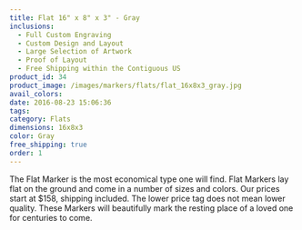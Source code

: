 ```yaml
---
title: Flat 16" x 8" x 3" - Gray
inclusions:
  - Full Custom Engraving
  - Custom Design and Layout
  - Large Selection of Artwork
  - Proof of Layout
  - Free Shipping within the Contiguous US
product_id: 34
product_image: /images/markers/flats/flat_16x8x3_gray.jpg
avail_colors: 
date: 2016-08-23 15:06:36
tags:
category: Flats
dimensions: 16x8x3
color: Gray
free_shipping: true
order: 1
---
```

The Flat Marker is the most economical type one will find. Flat Markers lay flat on the ground and come in a number of sizes and colors. Our prices start at $158, shipping included. The lower price tag does not mean lower quality. These Markers will beautifully mark the resting place of a loved one for centuries to come.